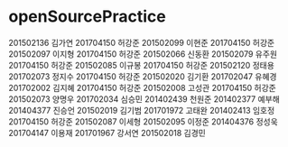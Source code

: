 # openSourcePractice
201502136 김가연
201704150 허강준
201502099 이현준
201704150 허강준
201502097 이지형
201704150 허강준
201502066 신동환
201502079 유주원
201704150 허강준
201502085 이규봉
201704150 허강준
201502120 정태용
201702073 정지수
201704150 허강준
201502020 김기환
201702047 유혜경
201702002 김지혜
201704150 허강준
201502008 고성관
201704150 허강준
201502073 양명우
201702034 심승민
201402439 천원준
201402377 예부해
201404377 진승언
201502019 김기범
201701972 고태완
201402413 임호정
201704150 허강준
201502087 이세형
201502095 이정준
201404376 정성욱
201704147 이용재
201701967 강서연
201502018 김경민